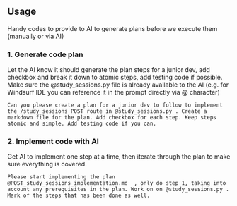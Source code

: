 ## Usage

Handy codes to provide to AI to generate plans before we execute them (manually or via AI)

### 1. Generate code plan

Let the AI know it should generate the plan steps for a junior dev, add checkbox and break it down to atomic steps, add testing code if possible. Make sure the @study_sessions.py file is already available to the AI (e.g. for Windsurf IDE you can reference it in the prompt directly via @ character)

```
Can you please create a plan for a junior dev to follow to implement the /study_sessions POST route in @study_sessions.py . Create a markdown file for the plan. Add checkbox for each step. Keep steps atomic and simple. Add testing code if you can.
```

### 2. Implement code with AI

Get AI to implement one step at a time, then iterate through the plan to make sure everything is covered.

```
Please start implementing the plan @POST_study_sessions_implementation.md  , only do step 1, taking into account any prerequisites in the plan. Work on on @study_sessions.py . Mark of the steps that has been done as well.
```